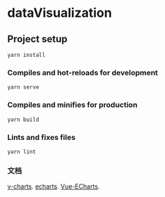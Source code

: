 # dataVisualization

## Project setup
```
yarn install
```

### Compiles and hot-reloads for development
```
yarn serve
```

### Compiles and minifies for production
```
yarn build
```

### Lints and fixes files
```
yarn lint
```

### 文档 
[v-charts](https://v-charts.js.org/). [echarts](https://echarts.apache.org/examples/zh/index.html).
[Vue-ECharts](https://github.com/ecomfe/vue-echarts/blob/master/README.zh_CN.md).
